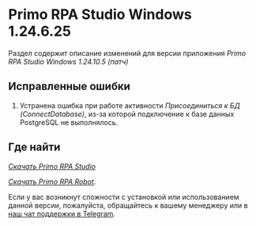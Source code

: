# Primo RPA Studio Windows 1.24.6.25 

Раздел содержит описание изменений для версии приложения *Primo RPA Studio Windows 1.24.10.5 (патч)*

## Исправленные ошибки 

1.  Устранена ошибка при работе активности *Присоединиться к БД (ConnectDatabase)*, из-за которой подключение к базе данных PostgreSQL не выполнялось.

## Где найти

[*Скачать Primo RPA Studio*](https://disk.primo-rpa.ru/index.php/s/t9BHBjR6PP06Yax?path=%2FRelease%2FStudio)

[*Скачать Primo RPA Robot*](https://disk.primo-rpa.ru/index.php/s/t9BHBjR6PP06Yax?path=%2FRelease%2FRobot). 


Если у вас возникнут сложности с установкой или использованием данной версии, пожалуйста, обращайтесь к вашему менеджеру или в [наш чат поддержки в Telegram](https://t.me/primo_RPA_chat).
